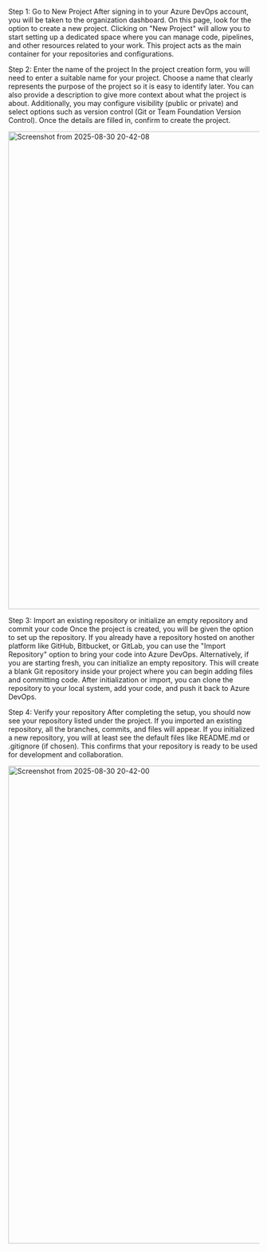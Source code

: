 Step 1: Go to New Project
After signing in to your Azure DevOps account, you will be taken to the organization dashboard. On this page, look for the option to create a new project. Clicking on "New Project" will allow you to start setting up a dedicated space where you can manage code, pipelines, and other resources related to your work. This project acts as the main container for your repositories and configurations.

Step 2: Enter the name of the project
In the project creation form, you will need to enter a suitable name for your project. Choose a name that clearly represents the purpose of the project so it is easy to identify later. You can also provide a description to give more context about what the project is about. Additionally, you may configure visibility (public or private) and select options such as version control (Git or Team Foundation Version Control). Once the details are filled in, confirm to create the project.

<img width="1857" height="958" alt="Screenshot from 2025-08-30 20-42-08" src="https://github.com/user-attachments/assets/703fe467-6f71-4106-a199-92dd54c5cfec" />

Step 3: Import an existing repository or initialize an empty repository and commit your code
Once the project is created, you will be given the option to set up the repository. If you already have a repository hosted on another platform like GitHub, Bitbucket, or GitLab, you can use the "Import Repository" option to bring your code into Azure DevOps. Alternatively, if you are starting fresh, you can initialize an empty repository. This will create a blank Git repository inside your project where you can begin adding files and committing code. After initialization or import, you can clone the repository to your local system, add your code, and push it back to Azure DevOps.

Step 4: Verify your repository
After completing the setup, you should now see your repository listed under the project. If you imported an existing repository, all the branches, commits, and files will appear. If you initialized a new repository, you will at least see the default files like README.md or .gitignore (if chosen). This confirms that your repository is ready to be used for development and collaboration.


<img width="1857" height="958" alt="Screenshot from 2025-08-30 20-42-00" src="https://github.com/user-attachments/assets/2403de5e-03cd-4fef-97fd-3cb756433039" />
